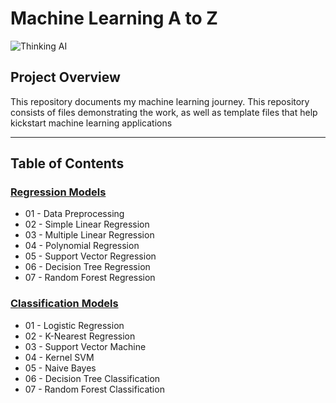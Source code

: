 # **Machine Learning A to Z** #
![Thinking AI](https://media0.giphy.com/media/xT5LMBSrzB9a0iWpX2/giphy.gif?cid=790b7611fa16bd142317eb0efa4feb5393a766ab621cfaca&rid=giphy.gif&ct=g)

## **Project Overview** ##
This repository documents my machine learning journey. This repository consists of files demonstrating the work, as well as template files that help kickstart machine learning applications

---

##  Table of Contents 
### [Regression Models](https://github.com/jerrvonewing/machine-learning-a-to-z/tree/main/regression)
- 01 - Data Preprocessing
- 02 - Simple Linear Regression
- 03 - Multiple Linear Regression
- 04 - Polynomial Regression
- 05 - Support Vector Regression
- 06 - Decision Tree Regression
- 07 - Random Forest Regression

### [Classification Models](https://github.com/jerrvonewing/machine-learning-a-to-z/tree/main/classification)
- 01 - Logistic Regression
- 02 - K-Nearest Regression
- 03 - Support Vector Machine
- 04 - Kernel SVM
- 05 - Naive Bayes
- 06 - Decision Tree Classification
- 07 - Random Forest Classification
